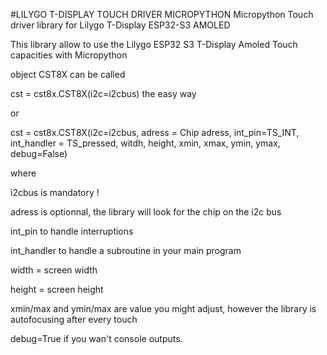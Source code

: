 #LILYGO T-DISPLAY TOUCH DRIVER MICROPYTHON
Micropython Touch driver library for Lilygo T-Display ESP32-S3 AMOLED


This library allow to use the Lilygo ESP32 S3 T-Display Amoled Touch capacities with Micropython


object CST8X can be called 

  cst = cst8x.CST8X(i2c=i2cbus) the easy way

  or

  cst = cst8x.CST8X(i2c=i2cbus, adress = Chip adress, int_pin=TS_INT, int_handler = TS_pressed, witdh, height, xmin, xmax, ymin, ymax, debug=False)


where

  i2cbus is mandatory !
  
  adress is optionnal, the library will look for the chip on the i2c bus
  
  int_pin to handle interruptions
  
  int_handler to handle a subroutine in your main program
  
  width = screen width
  
  height = screen height
  
  xmin/max and ymin/max are value you might adjust, however the library is autofocusing after every touch
  
  debug=True if you wan't console outputs.

  
